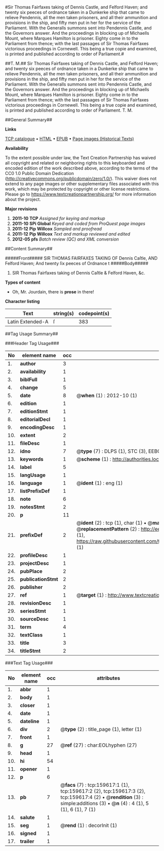 #Sir Thomas Fairfaxes taking of Dennis Castle, and Felford Haven; and twenty six peeces of ordnance taken in a Dunkerke ship that came to relieve Pendennis, all the men taken prisoners, and all their ammunition and provisions in the ship, and fifty men put in her for the service of the Parliament. With the Generalls summons sent into Pendennis Castle, and the Governors answer. And the proceedings in blocking up of Michaells Mount, where Marques Hamilton is prisoner. Eighty come in to the Parliament from thence; with the last passages of Sir Thomas Fairfaxes victorious proceedings in Cornewell. This being a true copie and examined, is printed and published according to order of Parliament.#

##T. M.##
Sir Thomas Fairfaxes taking of Dennis Castle, and Felford Haven; and twenty six peeces of ordnance taken in a Dunkerke ship that came to relieve Pendennis, all the men taken prisoners, and all their ammunition and provisions in the ship, and fifty men put in her for the service of the Parliament. With the Generalls summons sent into Pendennis Castle, and the Governors answer. And the proceedings in blocking up of Michaells Mount, where Marques Hamilton is prisoner. Eighty come in to the Parliament from thence; with the last passages of Sir Thomas Fairfaxes victorious proceedings in Cornewell. This being a true copie and examined, is printed and published according to order of Parliament.
T. M.

##General Summary##

**Links**

[TCP catalogue](http://www.ota.ox.ac.uk/tcp/)  • 
[HTML](http://tei.it.ox.ac.uk/tcp/Texts-HTML/free/A89/A89622.html)  • 
[EPUB](http://tei.it.ox.ac.uk/tcp/Texts-EPUB/free/A89/A89622.epub) • 
[Page images (Historical Texts)](https://historicaltexts.jisc.ac.uk/eebo-99861377e)

**Availability**

To the extent possible under law, the Text Creation Partnership has waived all copyright and related or neighboring rights to this keyboarded and encoded edition of the work described above, according to the terms of the CC0 1.0 Public Domain Dedication (http://creativecommons.org/publicdomain/zero/1.0/). This waiver does not extend to any page images or other supplementary files associated with this work, which may be protected by copyright or other license restrictions. Please go to https://www.textcreationpartnership.org/ for more information about the project.

**Major revisions**

1. __2011-10__ __TCP__ *Assigned for keying and markup*
1. __2011-10__ __SPi Global__ *Keyed and coded from ProQuest page images*
1. __2011-12__ __Pip Willcox__ *Sampled and proofread*
1. __2011-12__ __Pip Willcox__ *Text and markup reviewed and edited*
1. __2012-05__ __pfs__ *Batch review (QC) and XML conversion*

##Content Summary##

#####Front#####
SIR THOMAS FAIRFAXES TAKING OF Dennis Caſtle, AND Felford Haven; And twenty ſix peeces of Ordnance t
#####Body#####

1. SIR Thomas Fairfaxes taking of Dennis Caſtle & Felford Haven, &c.

**Types of content**

  * Oh, Mr. Jourdain, there is **prose** in there!

**Character listing**


|Text|string(s)|codepoint(s)|
|---|---|---|
|Latin Extended-A|ſ|383|

##Tag Usage Summary##

###Header Tag Usage###

|No|element name|occ|attributes|
|---|---|---|---|
|1.|__author__|3||
|2.|__availability__|1||
|3.|__biblFull__|1||
|4.|__change__|5||
|5.|__date__|8| @__when__ (1) : 2012-10 (1)|
|6.|__edition__|1||
|7.|__editionStmt__|1||
|8.|__editorialDecl__|1||
|9.|__encodingDesc__|1||
|10.|__extent__|2||
|11.|__fileDesc__|1||
|12.|__idno__|7| @__type__ (7) : DLPS (1), STC (3), EEBO-CITATION (1), PROQUEST (1), VID (1)|
|13.|__keywords__|1| @__scheme__ (1) : http://authorities.loc.gov/ (1)|
|14.|__label__|5||
|15.|__langUsage__|1||
|16.|__language__|1| @__ident__ (1) : eng (1)|
|17.|__listPrefixDef__|1||
|18.|__note__|6||
|19.|__notesStmt__|2||
|20.|__p__|11||
|21.|__prefixDef__|2| @__ident__ (2) : tcp (1), char (1)  •  @__matchPattern__ (2) : ([0-9\-]+):([0-9IVX]+) (1), (.+) (1)  •  @__replacementPattern__ (2) : http://eebo.chadwyck.com/downloadtiff?vid=$1&page=$2 (1), https://raw.githubusercontent.com/textcreationpartnership/Texts/master/tcpchars.xml#$1 (1)|
|22.|__profileDesc__|1||
|23.|__projectDesc__|1||
|24.|__pubPlace__|2||
|25.|__publicationStmt__|2||
|26.|__publisher__|2||
|27.|__ref__|1| @__target__ (1) : http://www.textcreationpartnership.org/docs/. (1)|
|28.|__revisionDesc__|1||
|29.|__seriesStmt__|1||
|30.|__sourceDesc__|1||
|31.|__term__|4||
|32.|__textClass__|1||
|33.|__title__|3||
|34.|__titleStmt__|2||


###Text Tag Usage###

|No|element name|occ|attributes|
|---|---|---|---|
|1.|__abbr__|1||
|2.|__body__|1||
|3.|__closer__|1||
|4.|__date__|1||
|5.|__dateline__|1||
|6.|__div__|2| @__type__ (2) : title_page (1), letter (1)|
|7.|__front__|1||
|8.|__g__|27| @__ref__ (27) : char:EOLhyphen (27)|
|9.|__head__|1||
|10.|__hi__|54||
|11.|__opener__|1||
|12.|__p__|6||
|13.|__pb__|7| @__facs__ (7) : tcp:159617:1 (1), tcp:159617:2 (2), tcp:159617:3 (2), tcp:159617:4 (2)  •  @__rendition__ (3) : simple:additions (3)  •  @__n__ (4) : 4 (1), 5 (1), 6 (1), 7 (1)|
|14.|__salute__|1||
|15.|__seg__|1| @__rend__ (1) : decorInit (1)|
|16.|__signed__|1||
|17.|__trailer__|1||
